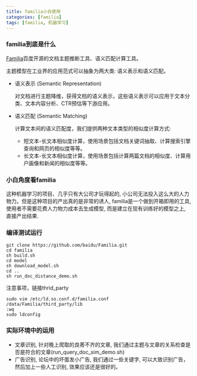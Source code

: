 ```yaml
---
title: familia小白使用
categories: [familia]
tags: [familia, 机器学习]
---
```


### familia到底是什么
[Familia](https://github.com/baidu/Familia)百度开源的文档主题推断工具、语义匹配计算工具。

主题模型在工业界的应用范式可以抽象为两大类: 语义表示和语义匹配。

- 语义表示 (Semantic Representation)

   对文档进行主题降维，获得文档的语义表示，这些语义表示可以应用于文本分类、文本内容分析、CTR预估等下游应用。

- 语义匹配 (Semantic Matching)

  计算文本间的语义匹配度，我们提供两种文本类型的相似度计算方式:

  - 短文本-长文本相似度计算，使用场景包括文档关键词抽取、计算搜索引擎查询和网页的相似度等等。
  - 长文本-长文本相似度计算，使用场景包括计算两篇文档的相似度、计算用户画像和新闻的相似度等等。
<!--more-->
### 小白角度看familia
   这种机器学习的项目、几乎只有大公司才玩得起的, 小公司无法投入这么大的人力物力。但是这种项目的产出真的是非常的诱人, familia是一个做到开箱即用的工具, 使用者不需要花费人力物力成本去生成模型, 而是建立在现有训练好的模型之上, 直接产出结果.


### 编译测试运行
```
git clone https://github.com/baidu/Familia.git
cd familia
sh build.sh
cd model
sh download_model.sh
cd ..
sh run_doc_distance_demo.sh
```

注意事项，链接thrid_party
```
sudo vim /etc/ld.so.conf.d/familia.conf
/data/Familia/third_party/lib
:wq
sudo ldconfig
```

### 实际环境中的运用
+ 文章识别, 针对晚上爬取的良莠不齐的文章, 我们通过主题与文章的关系检查是否是符合的文章(run_query_doc_sim_demo.sh)
+ 广告识别, 论坛中的坏蛋发小广告, 我们通过一些关键字, 可以大致识别广告，然后加上一些人工识别, 效果应该还是很好的。
